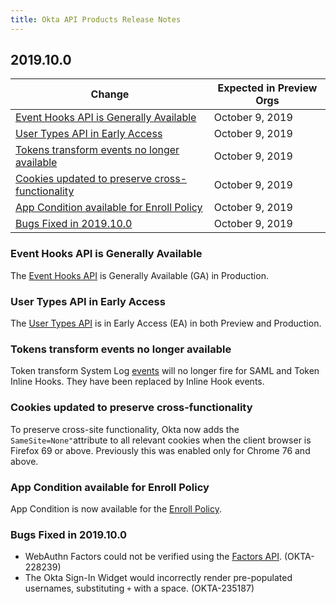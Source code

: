 ```yaml
---
title: Okta API Products Release Notes
---
```


## 2019.10.0

| Change                                                                                                        | Expected in Preview Orgs |
|---------------------------------------------------------------------------------------------------------------|--------------------------|
| [Event Hooks API is Generally Available](#event-hooks-api-is-generally-available)                              | October 9, 2019        |
| [User Types API in Early Access](#user-types-api-in-early-access)                              | October 9, 2019        |
| [Tokens transform events no longer available](#tokens-transform-events-no-longer-available)                              | October 9, 2019        |
| [Cookies updated to preserve cross-functionality](#cookies-updated-to-preserve-cross-functionality)                              | October 9, 2019        |
| [App Condition available for Enroll Policy](#app-condition-available-for-enroll-policy)                              | October 9, 2019        |
| [Bugs Fixed in 2019.10.0](#bugs-fixed-in-2019-10-0)                                                           | October 9, 2019        |

### Event Hooks API is Generally Available

The [Event Hooks API](/docs/reference/api/event-hooks/) is Generally Available (GA) in Production.

### User Types API in Early Access

The [User Types API](/docs/reference/api/user-types/) is in Early Access (EA) in both Preview and Production. <!-- OKTA-251182 -->

### Tokens transform events no longer available

Token transform System Log [events](/docs/reference/api/event-types/) will no longer fire for SAML and Token Inline Hooks. They have been replaced by Inline Hook events.  <!-- OKTA-249601 -->

### Cookies updated to preserve cross-functionality

To preserve cross-site functionality, Okta now adds the `SameSite=None"`attribute to all relevant cookies when the client browser is Firefox 69 or above. Previously this was enabled only for Chrome 76 and above. <!-- OKTA-248255 -->

### App Condition available for Enroll Policy

App Condition is now available for the [Enroll Policy](/docs/reference/api/policy/#multifactor-mfa-enrollment-policy).

### Bugs Fixed in 2019.10.0

* WebAuthn Factors could not be verified using the [Factors API](/docs/reference/api/factors/). (OKTA-228239)
* The Okta Sign-In Widget would incorrectly render pre-populated usernames, substituting `+` with a space. (OKTA-235187)
